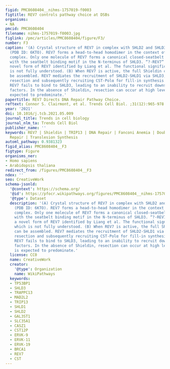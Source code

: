 ```yaml
---
figid: PMC8608404__nihms-1757019-f0003
figtitle: REV7 controls pathway choice at DSBs
organisms:
- NA
pmcid: PMC8608404
filename: nihms-1757019-f0003.jpg
figlink: /pmc/articles/PMC8608404/figure/F3/
number: F3
caption: '(A) Crystal structure of REV7 in complex with SHLD2 and SHLD3 fragments
  (PDB ID: 6KTO). REV7 forms a head-to-head homodimer in the context of the Shieldin
  complex. Only one molecule of REV7 forms a canonical closed-seatbelt interaction
  with the seatbelt binding motif in the N-terminus of SHLD3. “?-REV7” indicates a
  novel form of REV7 identified by Liang et al. The functional significance of which
  is not fully understood. (B) When REV7 is active, the full Shieldin complex can
  be assembled. REV7 mediates the recruitment of SHLD2-SHLD1 via SHLD3, inhibiting
  resection and subsequently recruiting CST-Polα for fill-in synthesis. (C) Inactive
  REV7 fails to bind to SHLD3, leading to an inability to recruit downstream Shieldin
  factors. In the absence of Shieldin, resection can occur at high levels and HR is
  expected to predominate.'
papertitle: REV7 Directs DNA Repair Pathway Choice.
reftext: Connor S. Clairmont, et al. Trends Cell Biol. ;31(12):965-978.
year: '2021'
doi: 10.1016/j.tcb.2021.05.009
journal_title: Trends in cell biology
journal_nlm_ta: Trends Cell Biol
publisher_name: ''
keywords: REV7 | Shieldin | TRIP13 | DNA Repair | Fanconi Anemia | Double Strand Break
  Repair | Translesion Synthesis
automl_pathway: 0.9381323
figid_alias: PMC8608404__F3
figtype: Figure
organisms_ner:
- Homo sapiens
- Arabidopsis thaliana
redirect_from: /figures/PMC8608404__F3
ndex: ''
seo: CreativeWork
schema-jsonld:
  '@context': https://schema.org/
  '@id': https://pfocr.wikipathways.org/figures/PMC8608404__nihms-1757019-f0003.html
  '@type': Dataset
  description: '(A) Crystal structure of REV7 in complex with SHLD2 and SHLD3 fragments
    (PDB ID: 6KTO). REV7 forms a head-to-head homodimer in the context of the Shieldin
    complex. Only one molecule of REV7 forms a canonical closed-seatbelt interaction
    with the seatbelt binding motif in the N-terminus of SHLD3. “?-REV7” indicates
    a novel form of REV7 identified by Liang et al. The functional significance of
    which is not fully understood. (B) When REV7 is active, the full Shieldin complex
    can be assembled. REV7 mediates the recruitment of SHLD2-SHLD1 via SHLD3, inhibiting
    resection and subsequently recruiting CST-Polα for fill-in synthesis. (C) Inactive
    REV7 fails to bind to SHLD3, leading to an inability to recruit downstream Shieldin
    factors. In the absence of Shieldin, resection can occur at high levels and HR
    is expected to predominate.'
  license: CC0
  name: CreativeWork
  creator:
    '@type': Organization
    name: WikiPathways
  keywords:
  - TP53BP1
  - SHLD3
  - TRAPPC13
  - MAD2L2
  - TRIP13
  - SHLD1
  - SHLD2
  - GAL3ST1
  - SLC35A1
  - CASZ1
  - CST12P
  - ERVK-9
  - ERVK-11
  - ERVK-19
  - BRCA1
  - REV7
  - CST
---
```

